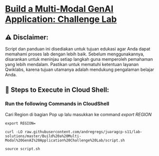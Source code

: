 # [Build a Multi-Modal GenAI Application: Challenge Lab](https://www.cloudskillsboost.google/course_templates/1076/labs/488228)

## ⚠️ **Disclaimer:**
Script dan panduan ini disediakan untuk tujuan edukasi agar Anda dapat memahami proses lab dengan lebih baik. Sebelum menggunakannya, disarankan untuk meninjau setiap langkah guna memperoleh pemahaman yang lebih mendalam. Pastikan untuk mematuhi ketentuan layanan Qwiklabs, karena tujuan utamanya adalah mendukung pengalaman belajar Anda.

## 🚀 **Steps to Execute in Cloud Shell:**
### Run the following Commands in CloudShell

Cari Region di bagian Pop up lalu masukkan ke command *export REGION*
```
export REGION=
```
```
curl -LO raw.githubusercontent.com/andregregs/juaragcp-s11/lab-solutions/master/Build%20a%20Multi-Modal%20GenAI%20Application%20Challenge%20Lab/script.sh

source script.sh
```